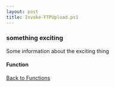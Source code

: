```yaml
---
layout: post
title: Invoke-FTPUpload.ps1
---
```


### something exciting

Some information about the exciting thing

#### Function

<script async src="https://gist-it.appspot.com/github.com/BanterBoy/scripts-blog/blob/master/PowerShell/functions/Invoke-FTPUpload.ps1"></script>

<a href="/menu/_pages/functions.html">Back to Functions</a>
